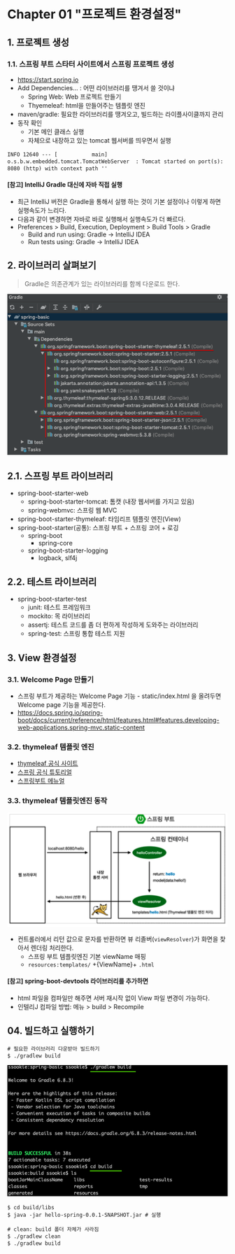 # Chapter 01 "프로젝트 환경설정"

## 1. 프로젝트 생성

### 1.1. 스프링 부트 스타터 사이트에서 스프링 프로젝트 생성
* https://start.spring.io
* Add Dependencies... : 어떤 라이브러리를 땡겨서 쓸 것이냐
    * Spring Web: Web 프로젝트 만들기
    * Thyemeleaf: html을 만들어주는 템플릿 엔진
* maven/gradle: 필요한 라이브러리를 땡겨오고, 빌드하는 라이플사이클까지 관리
* 동작 확인
    * 기본 메인 클래스 실행
    * 자체으로 내장하고 있는 tomcat 웹서버를 띄우면서 실행
```
INFO 12640 --- [           main] o.s.b.w.embedded.tomcat.TomcatWebServer  : Tomcat started on port(s): 8080 (http) with context path ''
```

#### [참고] IntelliJ Gradle 대신에 자바 직접 실행
* 최근 IntelliJ 버전은 Gradle을 통해서 실행 하는 것이 기본 설정이나  이렇게 하면 실행속도가 느리다.
* 다음과 같이 변경하면 자바로 바로 실행해서 실행속도가 더 빠르다.
* Preferences > Build, Execution, Deployment > Build Tools > Gradle 
    * Build and run using: Gradle → IntelliJ IDEA
    * Run tests using: Gradle → IntelliJ IDEA

## 2. 라이브러리 살펴보기
> Gradle은 의존관계가 있는 라이브러리를 함께 다운로드 한다.

![Dependencies](./resources/01-01.png)

## 2.1. 스프링 부트 라이브러리

* spring-boot-starter-web 
    * spring-boot-starter-tomcat: 톰캣 (내장 웹서버를 가지고 있음)
    * spring-webmvc: 스프링 웹 MVC
* spring-boot-starter-thymeleaf: 타임리프 템플릿 엔진(View) 
* spring-boot-starter(공통): 스프링 부트 + 스프링 코어 + 로깅
    * spring-boot
        * spring-core
    * spring-boot-starter-logging 
        * logback, slf4j

## 2.2. 테스트 라이브러리
* spring-boot-starter-test
    * junit: 테스트 프레임워크
    * mockito: 목 라이브러리
    * assertj: 테스트 코드를 좀 더 편하게 작성하게 도와주는 라이브러리 
    * spring-test: 스프링 통합 테스트 지원

## 3. View 환경설정

### 3.1. Welcome Page 만들기
* 스프링 부트가 제공하는 Welcome Page 기능 - static/index.html 을 올려두면 Welcome page 기능을 제공한다.
* https://docs.spring.io/spring-boot/docs/current/reference/html/features.html#features.developing-web-applications.spring-mvc.static-content

### 3.2. thymeleaf 템플릿 엔진
* [thymeleaf 공식 사이트](https://www.thymeleaf.org/)
* [스프링 공식 튜토리얼](https://spring.io/guides/gs/serving-web-content/)
* [스프링부트 메뉴얼](https://docs.spring.io/spring-boot/docs/current/reference/html/features.html#features.developing-web-applications.spring-mvc.template-engines)

### 3.3. thymeleaf 템플릿엔진 동작
![템플릿엔진 동작](./resources/01-02.png)

* 컨트롤러에서 리턴 값으로 문자를 반환하면 뷰 리졸버(`viewResolver`)가 화면을 찾아서 렌더링 처리한다. 
    * 스프링 부트 템플릿엔진 기본 viewName 매핑
    * `resources:templates/` +{ViewName}+ `.html`

#### [참고] spring-boot-devtools 라이브러리를 추가하면
* html 파일을 컴파일만 해주면 서버 재시작 없이 View 파일 변경이 가능하다.
* 인텔리J 컴파일 방법: 메뉴 > build > Recompile

## 04. 빌드하고 실행하기
```shell script
# 필요한 라이브러리 다운받아 빌드하기
$ ./gradlew build
```
![빌드](./resources/01-03.png)
```shell script
$ cd build/libs
$ java -jar hello-spring-0.0.1-SNAPSHOT.jar # 실행

# clean: build 폴더 자체가 사라짐
$ ./gradlew clean
$ ./gradlew build
```
